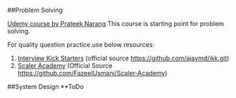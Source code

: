 ##Problem Solving

[Udemy course by Prateek Narang](https://www.udemy.com/course/cpp-data-structures-algorithms-levelup-prateek-narang) This course is starting point for problem solving.

For quality question practice.use below resources:

1. [Interview Kick Starters](./ikk/)  (official source https://github.com/ajaymd/ikk.git)
2. [Scaler Academy](./Scaler-Academy) (Official Source https://github.com/FazeelUsmani/Scaler-Academy)

##System Design 
**ToDo
